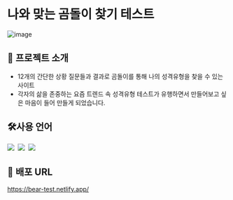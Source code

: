 # 나와 맞는 곰돌이 찾기 테스트
![image](https://github.com/iiolo/mbti_test/assets/89250252/c7a6b144-a16c-4223-b579-0fa086c6f51e)

## 🐻 프로젝트 소개
- 12개의 간단한 상황 질문들과 결과로 곰돌이를 통해 나의 성격유형을 찾을 수 있는 사이트
- 각자의 삶을 존중하는 요즘 트렌드 속 성격유형 테스트가 유행하면서 만들어보고 싶은 마음이 들어 만들게 되었습니다.


## 🛠사용 언어
 <img src="https://img.shields.io/badge/html5-E34F26?style=for-the-badge&logo=html5&logoColor=white">&nbsp; <img src="https://img.shields.io/badge/jQuery-0769AD?style=for-the-badge&logo=jQuery&logoColor=white">&nbsp; <img src="https://img.shields.io/badge/css3-1572B6?style=for-the-badge&logo=css3&logoColor=white">


## 🔗 배포 URL
https://bear-test.netlify.app/
















